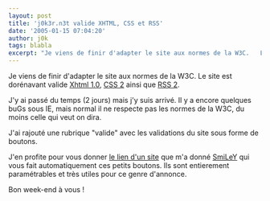 ```yaml
---
layout: post
title: 'j0k3r.n3t valide XHTML, CSS et RSS'
date: '2005-01-15 07:04:20'
author: j0k
tags: blabla
excerpt: "Je viens de finir d'adapter le site aux normes de la W3C.   Le site est dorénavant valide [Xhtml 1.0](http://validator.w3.org/check?uri=referer), [CSS 2](http://jigsaw.w3.org/css-validator/check/referer) ainsi que [RSS 2](http://rss.scripting.com/?url=http%3A%2F%2Fwww.j0k3r.net%2Frss.php).  \n  \nJ'y ai passé du temps (2 jours) mais j'y      …"
---
```


Je viens de finir d'adapter le site aux normes de la W3C.   Le site est dorénavant valide [Xhtml 1.0](http://validator.w3.org/check?uri=referer), [CSS 2](http://jigsaw.w3.org/css-validator/check/referer) ainsi que [RSS 2](http://rss.scripting.com/?url=http%3A%2F%2Fwww.j0k3r.net%2Frss.php).

J'y ai passé du temps (2 jours) mais j'y suis arrivé. Il y a encore quelques buGs sous IE, mais normal il ne respecte pas les normes de la W3C, du moins celle qui veut on dira.

J'ai rajouté une rubrique "valide" avec les validations du site sous forme de boutons.

J'en profite pour vous donner [le lien d'un site](http://www.kalsey.com/tools/buttonmaker/) que m'a donné [SmiLeY](http://www.dream-create.com) qui vous fait automatiquement ces petits boutons. Ils sont entierement paramétrables et très utiles pour ce genre d'annonce.

Bon week-end à vous !
